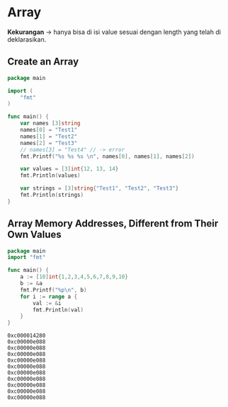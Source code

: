 # Array

**Kekurangan** -> hanya bisa di isi value sesuai dengan length yang telah di deklarasikan.

## Create an Array

```go
package main

import (
	"fmt"
)

func main() {
	var names [3]string
	names[0] = "Test1"
	names[1] = "Test2"
	names[2] = "Test3"
	// names[3] = "Test4" // -> error
	fmt.Printf("%s %s %s \n", names[0], names[1], names[2])

	var values = [3]int{12, 13, 14}
	fmt.Println(values)

	var strings = [3]string{"Test1", "Test2", "Test3"}
	fmt.Println(strings)
}
```

## Array Memory Addresses, Different from Their Own Values

```go
package main
import "fmt"

func main() {
    a := [10]int{1,2,3,4,5,6,7,8,9,10}
	b := &a
    fmt.Printf("%p\n", b)
    for i := range a {
        val := &i
        fmt.Println(val)
    }
}
```

```
0xc000014280
0xc00000e088
0xc00000e088
0xc00000e088
0xc00000e088
0xc00000e088
0xc00000e088
0xc00000e088
0xc00000e088
0xc00000e088
0xc00000e088
```
